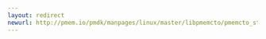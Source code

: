 ```yaml
---
layout: redirect
newurl: http://pmem.io/pmdk/manpages/linux/master/libpmemcto/pmemcto_strdup.3.html
---
```


